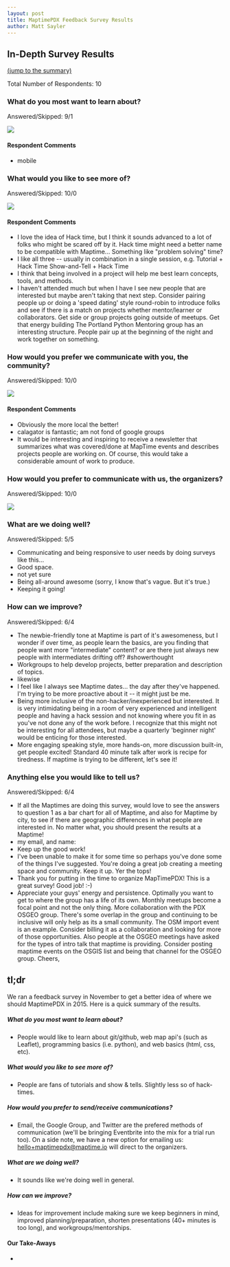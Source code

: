 ```yaml
---
layout: post
title: MaptimePDX Feedback Survey Results
author: Matt Sayler
---
```


## In-Depth Survey Results
[(jump to the summary)](#Summary)

Total Number of Respondents: 10

### What do you most want to learn about?

Answered/Skipped: 9/1

![](../img/2014-12-07-SurveyResults/Learn.png)

#### Respondent Comments

 - mobile


### What would you like to see more of?

Answered/Skipped: 10/0

![](../img/2014-12-07-SurveyResults/MoreOf.png)

#### Respondent Comments

 - I love the idea of Hack time, but I think it sounds advanced to a lot of folks who might be scared off by it. Hack time might need a better name to be compatible with Maptime... Something like "problem solving" time?
 - I like all three -- usually in combination in a single session, e.g. Tutorial + Hack Time Show-and-Tell + Hack Time
 - I think that being involved in a project will help me best learn concepts, tools, and methods.
 - I haven't attended much but when I have I see new people that are interested but maybe aren't taking that next step. Consider pairing people up or doing a 'speed dating' style round-robin to introduce folks and see if there is a match on projects whether mentor/learner or collaborators. Get side or group projects going outside of meetups. Get that energy building The Portland Python Mentoring group has an interesting structure. People pair up at the beginning of the night and work together on something.


### How would you prefer we communicate with you, the community?

Answered/Skipped: 10/0

![](../img/2014-12-07-SurveyResults/ContactCommunity.png)

#### Respondent Comments

 - Obviously the more local the better!
 - calagator is fantastic; am not fond of google groups
 - It would be interesting and inspiring to receive a newsletter that summarizes what was covered/done at MapTime events and describes projects people are working on. Of course, this would take a considerable amount of work to produce.


### How would you prefer to communicate with us, the organizers?

Answered/Skipped: 10/0

![](../img/2014-12-07-SurveyResults/ContactOrganizers.png)


### What are we doing well?

Answered/Skipped: 5/5

 - Communicating and being responsive to user needs by doing surveys like this...
 - Good space.
 - not yet sure
 - Being all-around awesome (sorry, I know that's vague. But it's true.)
 - Keeping it going!


### How can we improve?

Answered/Skipped: 6/4

 - The newbie-friendly tone at Maptime is part of it's awesomeness, but I wonder if over time, as people learn the basics, are you finding that people want more "intermediate" content? or are there just always new people with intermediates drifting off? #showerthought
 - Workgroups to help develop projects, better preparation and description of topics.
 - likewise
 - I feel like I always see Maptime dates... the day after they've happened. I'm trying to be more proactive about it -- it might just be me.
 - Being more inclusive of the non-hacker/inexperienced but interested. It is very intimidating being in a room of very experienced and intelligent people and having a hack session and not knowing where you fit in as you've not done any of the work before. I recognize that this might not be interesting for all attendees, but maybe a quarterly 'beginner night' would be enticing for those interested.
 - More engaging speaking style, more hands-on, more discussion built-in, get people excited! Standard 40 minute talk after work is recipe for tiredness. If maptime is trying to be different, let's see it!


### Anything else you would like to tell us?

Answered/Skipped: 6/4

 - If all the Maptimes are doing this survey, would love to see the answers to question 1 as a bar chart for all of Maptime, and also for Maptime by city, to see if there are geographic differences in what people are interested in. No matter what, you should present the results at a Maptime!
 - my email, and name: <redacted>
 - Keep up the good work!
 - I've been unable to make it for some time so perhaps you've done some of the things I've suggested. You're doing a great job creating a meeting space and community. Keep it up. Yer the tops!
 - Thank you for putting in the time to organize MapTimePDX! This is a great survey! Good job! :-)
 - Appreciate your guys' energy and persistence. Optimally you want to get to where the group has a life of its own. Monthly meetups become a focal point and not the only thing. More collaboration with the PDX OSGEO group. There's some overlap in the group and continuing to be inclusive will only help as its a small community. The OSM import event is an example. Consider billing it as a collaboration and looking for more of those opportunities. Also people at the OSGEO meetings have asked for the types of intro talk that maptime is providing. Consider posting maptime events on the OSGIS list and being that channel for the OSGEO group. Cheers, <redacted>


<a name="Summary"></a>
## tl;dr

We ran a feedback survey in November to get a better idea of where we should MaptimePDX in 2015. Here is a quick summary of the results. 

##### What do you most want to learn about?
 - People would like to learn about git/github, web map api's (such as Leaflet), programming basics (i.e. python), and web basics (html, css, etc). 

##### What would you like to see more of?
 - People are fans of tutorials and show & tells. Slightly less so of hack-times. 

##### How would you prefer to send/receive communications?
 - Email, the Google Group, and Twitter are the prefered methods of communication (we'll be bringing Eventbrite into the mix for a trial run too). On a side note, we have a new option for emailing us: hello+maptimepdx@maptime.io will direct to the organizers.

##### What are we doing well?
 - It sounds like we're doing well in general.

##### How can we improve?
 - Ideas for improvement include making sure we keep beginners in mind, improved planning/preparation, shorten presentations (40+ minutes is too long), and workgroups/mentorships.

#### Our Take-Aways

 - 
